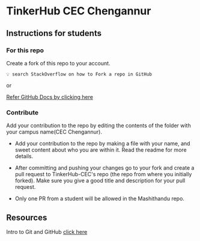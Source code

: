 # TinkerHub CEC Chengannur

<!-- ![Campus Logo](https://github.com/TinkerHub-CUCEK/mashithandu/blob/main/CUCEK/assets/thub.jpeg) -->

## Instructions for students

### For this repo

Create a fork of this repo to your account.

```
💡 search StackOverflow on how to Fork a repo in GitHub
```

or

[Refer GitHub Docs by clicking here](https://docs.github.com/en/get-started/quickstart/fork-a-repo)

### Contribute

Add your contribution to the repo by editing the contents of the folder with your campus name(CEC Chengannur).

- Add your contribution to the repo by making a file with your name, and sweet content about who you are within it. Read the readme for more details.

- After committing and pushing your changes go to your fork and create a pull request to TinkerHub-CEC's repo (the repo from where you initially forked). Make sure you give a good title and description for your pull request.

- Only one PR from a student will be allowed in the Mashithandu repo.

## Resources

Intro to Git and GitHub [click here](https://www.youtube.com/watch?v=apGV9Kg7ics)


